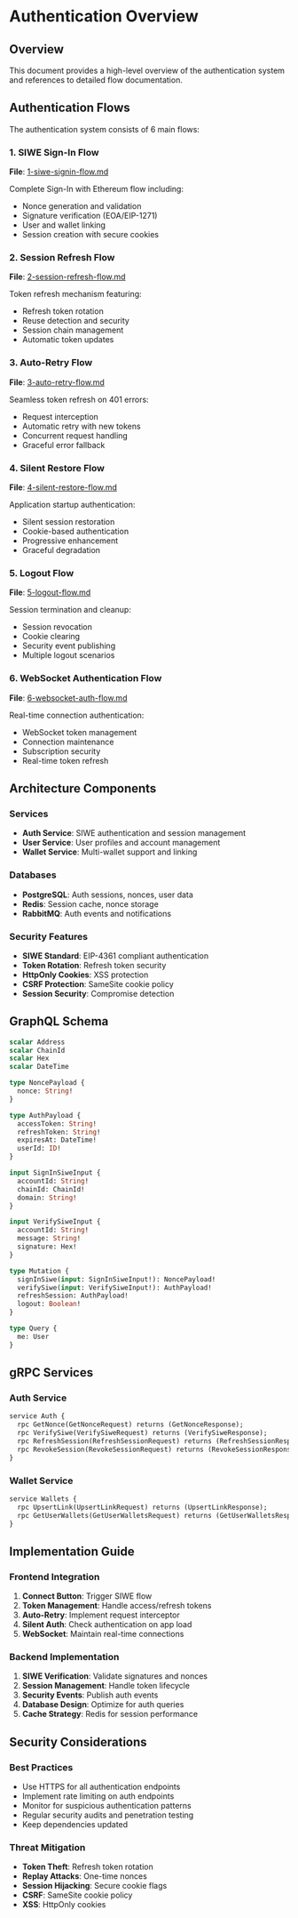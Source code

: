 # Authentication Overview

## Overview

This document provides a high-level overview of the authentication system and references to detailed flow documentation.

## Authentication Flows

The authentication system consists of 6 main flows:

### 1. SIWE Sign-In Flow
**File**: [1-siwe-signin-flow.md](./1-siwe-signin-flow.md)

Complete Sign-In with Ethereum flow including:
- Nonce generation and validation
- Signature verification (EOA/EIP-1271)
- User and wallet linking
- Session creation with secure cookies

### 2. Session Refresh Flow
**File**: [2-session-refresh-flow.md](./2-session-refresh-flow.md)

Token refresh mechanism featuring:
- Refresh token rotation
- Reuse detection and security
- Session chain management
- Automatic token updates

### 3. Auto-Retry Flow
**File**: [3-auto-retry-flow.md](./3-auto-retry-flow.md)

Seamless token refresh on 401 errors:
- Request interception
- Automatic retry with new tokens
- Concurrent request handling
- Graceful error fallback

### 4. Silent Restore Flow
**File**: [4-silent-restore-flow.md](./4-silent-restore-flow.md)

Application startup authentication:
- Silent session restoration
- Cookie-based authentication
- Progressive enhancement
- Graceful degradation

### 5. Logout Flow
**File**: [5-logout-flow.md](./5-logout-flow.md)

Session termination and cleanup:
- Session revocation
- Cookie clearing
- Security event publishing
- Multiple logout scenarios

### 6. WebSocket Authentication Flow
**File**: [6-websocket-auth-flow.md](./6-websocket-auth-flow.md)

Real-time connection authentication:
- WebSocket token management
- Connection maintenance
- Subscription security
- Real-time token refresh

## Architecture Components

### Services
- **Auth Service**: SIWE authentication and session management
- **User Service**: User profiles and account management
- **Wallet Service**: Multi-wallet support and linking

### Databases
- **PostgreSQL**: Auth sessions, nonces, user data
- **Redis**: Session cache, nonce storage
- **RabbitMQ**: Auth events and notifications

### Security Features
- **SIWE Standard**: EIP-4361 compliant authentication
- **Token Rotation**: Refresh token security
- **HttpOnly Cookies**: XSS protection
- **CSRF Protection**: SameSite cookie policy
- **Session Security**: Compromise detection

## GraphQL Schema

```graphql
scalar Address
scalar ChainId
scalar Hex
scalar DateTime

type NoncePayload {
  nonce: String!
}

type AuthPayload {
  accessToken: String!
  refreshToken: String!
  expiresAt: DateTime!
  userId: ID!
}

input SignInSiweInput {
  accountId: String!
  chainId: ChainId!
  domain: String!
}

input VerifySiweInput {
  accountId: String!
  message: String!
  signature: Hex!
}

type Mutation {
  signInSiwe(input: SignInSiweInput!): NoncePayload!
  verifySiwe(input: VerifySiweInput!): AuthPayload!
  refreshSession: AuthPayload!
  logout: Boolean!
}

type Query {
  me: User
}
```

## gRPC Services

### Auth Service
```proto
service Auth {
  rpc GetNonce(GetNonceRequest) returns (GetNonceResponse);
  rpc VerifySiwe(VerifySiweRequest) returns (VerifySiweResponse);
  rpc RefreshSession(RefreshSessionRequest) returns (RefreshSessionResponse);
  rpc RevokeSession(RevokeSessionRequest) returns (RevokeSessionResponse);
}
```

### Wallet Service
```proto
service Wallets {
  rpc UpsertLink(UpsertLinkRequest) returns (UpsertLinkResponse);
  rpc GetUserWallets(GetUserWalletsRequest) returns (GetUserWalletsResponse);
}
```

## Implementation Guide

### Frontend Integration
1. **Connect Button**: Trigger SIWE flow
2. **Token Management**: Handle access/refresh tokens
3. **Auto-Retry**: Implement request interceptor
4. **Silent Auth**: Check authentication on app load
5. **WebSocket**: Maintain real-time connections

### Backend Implementation
1. **SIWE Verification**: Validate signatures and nonces
2. **Session Management**: Handle token lifecycle
3. **Security Events**: Publish auth events
4. **Database Design**: Optimize for auth queries
5. **Cache Strategy**: Redis for session performance

## Security Considerations

### Best Practices
- Use HTTPS for all authentication endpoints
- Implement rate limiting on auth endpoints
- Monitor for suspicious authentication patterns
- Regular security audits and penetration testing
- Keep dependencies updated

### Threat Mitigation
- **Token Theft**: Refresh token rotation
- **Replay Attacks**: One-time nonces
- **Session Hijacking**: Secure cookie flags
- **CSRF**: SameSite cookie policy
- **XSS**: HttpOnly cookies